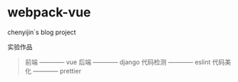 # webpack-vue
chenyijin`s blog project

实验作品

> 前端 ———— vue
> 后端 ———— django
> 代码检测 ———— eslint
> 代码美化 ———— prettier
